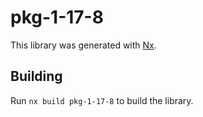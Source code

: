 # pkg-1-17-8

This library was generated with [Nx](https://nx.dev).

## Building

Run `nx build pkg-1-17-8` to build the library.
